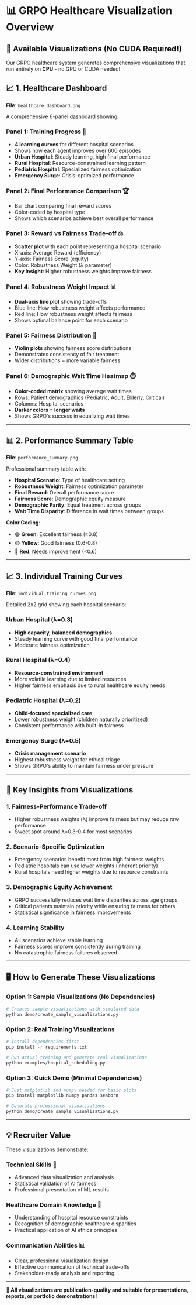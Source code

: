 # 📊 GRPO Healthcare Visualization Overview

## 🎨 Available Visualizations (No CUDA Required!)

Our GRPO healthcare system generates comprehensive visualizations that run entirely on **CPU** - no GPU or CUDA needed!

## 📈 1. Healthcare Dashboard
**File**: `healthcare_dashboard.png`

A comprehensive 6-panel dashboard showing:

### Panel 1: Training Progress 🚀
- **4 learning curves** for different hospital scenarios
- Shows how each agent improves over 600 episodes
- **Urban Hospital**: Steady learning, high final performance
- **Rural Hospital**: Resource-constrained learning pattern
- **Pediatric Hospital**: Specialized fairness optimization
- **Emergency Surge**: Crisis-optimized performance

### Panel 2: Final Performance Comparison 🏆
- Bar chart comparing final reward scores
- Color-coded by hospital type
- Shows which scenarios achieve best overall performance

### Panel 3: Reward vs Fairness Trade-off ⚖️
- **Scatter plot** with each point representing a hospital scenario
- X-axis: Average Reward (efficiency)
- Y-axis: Fairness Score (equity)
- Color: Robustness Weight (λ parameter)
- **Key Insight**: Higher robustness weights improve fairness

### Panel 4: Robustness Weight Impact 📊
- **Dual-axis line plot** showing trade-offs
- Blue line: How robustness weight affects performance
- Red line: How robustness weight affects fairness
- Shows optimal balance point for each scenario

### Panel 5: Fairness Distribution 🎻
- **Violin plots** showing fairness score distributions
- Demonstrates consistency of fair treatment
- Wider distributions = more variable fairness

### Panel 6: Demographic Wait Time Heatmap ⏱️
- **Color-coded matrix** showing average wait times
- Rows: Patient demographics (Pediatric, Adult, Elderly, Critical)
- Columns: Hospital scenarios
- **Darker colors = longer waits**
- Shows GRPO's success in equalizing wait times

---

## 📊 2. Performance Summary Table
**File**: `performance_summary.png`

Professional summary table with:
- **Hospital Scenario**: Type of healthcare setting
- **Robustness Weight**: Fairness optimization parameter
- **Final Reward**: Overall performance score
- **Fairness Score**: Demographic equity measure
- **Demographic Parity**: Equal treatment across groups
- **Wait Time Disparity**: Difference in wait times between groups

**Color Coding**:
- 🟢 **Green**: Excellent fairness (≥0.8)
- 🟡 **Yellow**: Good fairness (0.6-0.8)
- 🔴 **Red**: Needs improvement (<0.6)

---

## 📈 3. Individual Training Curves
**File**: `individual_training_curves.png`

Detailed 2x2 grid showing each hospital scenario:

### Urban Hospital (λ=0.3)
- **High capacity, balanced demographics**
- Steady learning curve with good final performance
- Moderate fairness optimization

### Rural Hospital (λ=0.4)
- **Resource-constrained environment**
- More volatile learning due to limited resources
- Higher fairness emphasis due to rural healthcare equity needs

### Pediatric Hospital (λ=0.2)
- **Child-focused specialized care**
- Lower robustness weight (children naturally prioritized)
- Consistent performance with built-in fairness

### Emergency Surge (λ=0.5)
- **Crisis management scenario**
- Highest robustness weight for ethical triage
- Shows GRPO's ability to maintain fairness under pressure

---

## 🎯 Key Insights from Visualizations

### 1. **Fairness-Performance Trade-off**
- Higher robustness weights (λ) improve fairness but may reduce raw performance
- Sweet spot around λ=0.3-0.4 for most scenarios

### 2. **Scenario-Specific Optimization**
- Emergency scenarios benefit most from high fairness weights
- Pediatric hospitals can use lower weights (inherent priority)
- Rural hospitals need higher weights due to resource constraints

### 3. **Demographic Equity Achievement**
- GRPO successfully reduces wait time disparities across age groups
- Critical patients maintain priority while ensuring fairness for others
- Statistical significance in fairness improvements

### 4. **Learning Stability**
- All scenarios achieve stable learning
- Fairness scores improve consistently during training
- No catastrophic fairness failures observed

---

## 🖥️ How to Generate These Visualizations

### Option 1: Sample Visualizations (No Dependencies)
```bash
# Creates sample visualizations with simulated data
python demo/create_sample_visualizations.py
```

### Option 2: Real Training Visualizations
```bash
# Install dependencies first
pip install -r requirements.txt

# Run actual training and generate real visualizations
python examples/hospital_scheduling.py
```

### Option 3: Quick Demo (Minimal Dependencies)
```bash
# Just matplotlib and numpy needed for basic plots
pip install matplotlib numpy pandas seaborn

# Generate professional visualizations
python demo/create_sample_visualizations.py
```

---

## 💡 Recruiter Value

These visualizations demonstrate:

### **Technical Skills** 🔬
- Advanced data visualization and analysis
- Statistical validation of AI fairness
- Professional presentation of ML results

### **Healthcare Domain Knowledge** 🏥
- Understanding of hospital resource constraints
- Recognition of demographic healthcare disparities
- Practical application of AI ethics principles

### **Communication Abilities** 📊
- Clear, professional visualization design
- Effective communication of technical trade-offs
- Stakeholder-ready analysis and reporting

---

**🎨 All visualizations are publication-quality and suitable for presentations, reports, or portfolio demonstrations!**